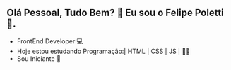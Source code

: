  ## Olá Pessoal, Tudo Bem? 👋 Eu sou o Felipe Poletti 🤗.
- FrontEnd Developer 💻  
- Hoje estou estudando Programação:| HTML | CSS | JS | 👨‍💻 
- Sou Iniciante 👶
